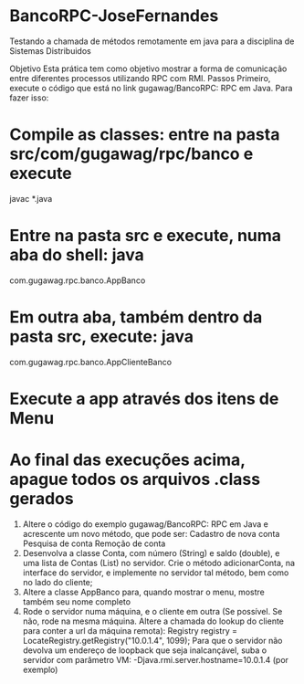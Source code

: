 # BancoRPC-JoseFernandes
Testando a chamada de métodos remotamente em java para a disciplina de Sistemas Distribuidos

Objetivo
Esta prática tem como objetivo mostrar a forma de comunicação entre diferentes processos
utilizando RPC com RMI.
Passos
Primeiro, execute o código que está no link ​gugawag/BancoRPC: RPC em Java​. Para fazer isso:
# Compile as classes: entre na pasta src/com/gugawag/rpc/banco e execute
javac *.java
# Entre na pasta ​src​ e execute, numa aba do shell: ​java
com.gugawag.rpc.banco.AppBanco
# Em outra aba, também dentro da pasta​ src, ​execute:​ java
com.gugawag.rpc.banco.AppClienteBanco
# Execute a app através dos itens de Menu
# Ao final das execuções acima, apague todos os arquivos .class gerados
1. Altere o código do exemplo ​gugawag/BancoRPC: RPC em Java​ e acrescente um novo método,
que pode ser:
 Cadastro de nova conta
 Pesquisa de conta
 Remoção de conta
2. Desenvolva a classe ​Conta​, com número (String) e saldo (double), e uma lista de Contas
(List<Conta>) no servidor. Crie o método adicionarConta, na interface do servidor, e implemente
no servidor tal método, bem como no lado do cliente;
3. Altere a classe AppBanco para, quando mostrar o menu, mostre também seu nome completo
4. Rode o servidor numa máquina, e o cliente em outra (Se possível. Se não, rode na mesma
máquina. Altere a chamada do lookup do cliente para conter a url da máquina remota):
Registry registry = LocateRegistry.​getRegistry​(​"10.0.1.4"​, ​1099​)​;
Para que o servidor não devolva um endereço de loopback que seja inalcançável, suba o servidor
com parâmetro VM:
-Djava.rmi.server.hostname=10.0.1.4 (por exemplo)
